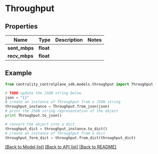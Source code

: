 # Throughput


## Properties
Name | Type | Description | Notes
------------ | ------------- | ------------- | -------------
**sent_mbps** | **float** |  | 
**recv_mbps** | **float** |  | 

## Example

```python
from centrality_controlplane_sdk.models.throughput import Throughput

# TODO update the JSON string below
json = "{}"
# create an instance of Throughput from a JSON string
throughput_instance = Throughput.from_json(json)
# print the JSON string representation of the object
print Throughput.to_json()

# convert the object into a dict
throughput_dict = throughput_instance.to_dict()
# create an instance of Throughput from a dict
throughput_form_dict = throughput.from_dict(throughput_dict)
```
[[Back to Model list]](../README.md#documentation-for-models) [[Back to API list]](../README.md#documentation-for-api-endpoints) [[Back to README]](../README.md)


